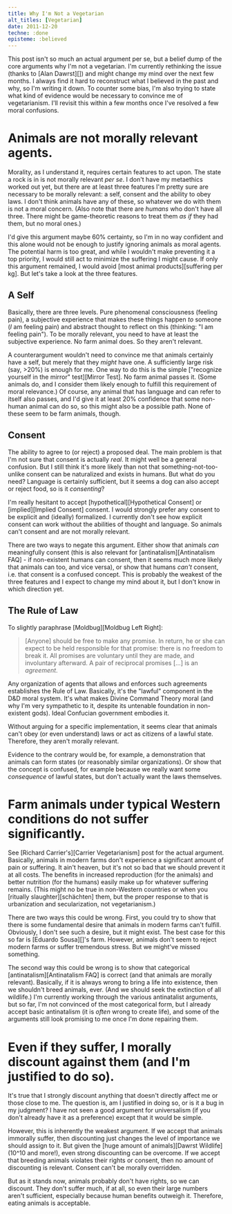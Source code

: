 ```yaml
---
title: Why I'm Not a Vegetarian
alt_titles: [Vegetarian]
date: 2011-12-20
techne: :done
episteme: :believed
---
```


This post isn't so much an actual argument per se, but a belief dump of the core arguments why I'm not a vegetarian. I'm currently rethinking the issue (thanks to [Alan Dawrst][]) and might change my mind over the next few months. I always find it hard to reconstruct what I believed in the past and why, so I'm writing it down. To counter some bias, I'm also trying to state what kind of evidence would be necessary to convince me of vegetarianism. I'll revisit this within a few months once I've resolved a few moral confusions.

# Animals are not morally relevant agents.

Morality, as I understand it, requires certain features to act upon. The state a rock is in is not morally relevant *per se*. I don't have my metaethics worked out yet, but there are at least three features I'm pretty sure are necessary to be morally relevant: a self, consent and the ability to obey laws. I don't think animals have any of these, so whatever we do with them is not a moral concern. (Also note that there are *humans* who don't have all three. There might be game-theoretic reasons to treat them *as if* they had them, but no moral ones.)

I'd give this argument maybe 60% certainty, so I'm in no way confident and this alone would not be enough to justify ignoring animals as moral agents. The potential harm is too great, and while I wouldn't make preventing it a top priority, I would still act to minimize the suffering I might cause. If only this argument remained, I would avoid [most animal products][suffering per kg]. But let's take a look at the three features.

## A Self

Basically, there are three levels. Pure phenomenal consciousness (feeling pain), a subjective experience that makes these things happen *to* someone (*I* am feeling pain) and abstract thought to reflect on this (thinking: "I am feeling pain"). To be morally relevant, you need to have at least the subjective experience. No farm animal does. So they aren't relevant.

A counterargument wouldn't need to convince me that animals certainly have a self, but merely that they *might* have one. A sufficiently large risk (say, >20%) is enough for me. One way to do this is the simple ["recognize yourself in the mirror" test][Mirror Test]. No farm animal passes it. (Some animals do, and I consider them likely enough to fulfill this requirement of moral relevance.) Of course, any animal that has language and can refer to itself also passes, and I'd give it at least 20% confidence that some non-human animal can do so, so this might also be a possible path. None of these seem to be farm animals, though.

## Consent

The ability to agree to (or reject) a  proposed deal. The main problem is that I'm not sure that consent is actually *real*. It might well be a general confusion. But I still think it's more likely than not that something-not-too-unlike consent can be naturalized and exists in humans. But what do you need? Language is certainly sufficient, but it seems a dog can also accept or reject food, so is it *consenting*?

I'm really hesitant to accept [hypothetical][Hypothetical Consent] or [implied][Implied Consent] consent. I would strongly prefer any consent to be explicit and (ideally) formalized. I currently don't see how explicit consent can work without the abilities of thought and language. So animals can't consent and are not morally relevant.

There are two ways to negate this argument. Either show that animals *can* meaningfully consent (this is also relevant for [antinatalism][Antinatalism FAQ] - if non-existent humans can consent, then it seems much more likely that animals can too, and vice versa), or show that humans *can't* consent, i.e. that consent is a confused concept. This is probably the weakest of the three features and I expect to change my mind about it, but I don't know in which direction yet.

## The Rule of Law

To slightly paraphrase [Moldbug][Moldbug Left Right]:

>[Anyone] should be free to make any promise. In return, he or she can expect to be held responsible for that promise: there is no freedom to break it. All promises are voluntary until they are made, and involuntary afterward. A pair of reciprocal promises [...] is an *agreement*.

Any organization of agents that allows and enforces such agreements establishes the Rule of Law. Basically, it's the "lawful" component in the D&D moral system. It's what makes Divine Command Theory moral (and why I'm very sympathetic to it, despite its untenable foundation in non-existent gods). Ideal Confucian government embodies it.

Without arguing for a specific implementation, it seems clear that animals can't obey (or even understand) laws or act as citizens of a lawful state. Therefore, they aren't morally relevant.

Evidence to the contrary would be, for example, a demonstration that animals can form states (or reasonably similar organizations). Or show that the concept is confused, for example because we really want some *consequence* of lawful states, but don't actually want the laws themselves.

# Farm animals under typical Western conditions do not suffer significantly.

See [Richard Carrier's][Carrier Vegetarianism] post for the actual argument. Basically, animals in modern farms don't experience a significant amount of pain or suffering. It ain't heaven, but it's not so bad that we should prevent it at all costs. The benefits in increased reproduction (for the animals) and better nutrition (for the humans) easily make up for whatever suffering remains. (This might no be true in non-Western countries or when you [ritually slaughter][schächten] them, but the proper response to that is urbanization and secularization, not vegetarianism.)

There are two ways this could be wrong. First, you could try to show that there is some fundamental desire that animals in modern farms can't fulfill. Obviously, I don't see such a desire, but it might exist. The best case for this so far is [Eduardo Sousa][]'s farm. However, animals don't seem to reject modern farms or suffer tremendous stress. But we might've missed something.

The second way this could be wrong is to show that categorical [antinatalism][Antinatalism FAQ] is correct (and that animals are morally relevant). Basically, if it is always wrong to bring a life into existence, then we shouldn't breed animals, ever. (And we should seek the extinction of all wildlife.) I'm currently working through the various antinatalist arguments, but so far, I'm not convinced of the most categorical form, but I already accept basic antinatalism (it is *often* wrong to create life), and some of the arguments still look promising to me once I'm done repairing them.

# Even if they suffer, I morally discount against them (and I'm justified to do so).

It's true that I strongly discount anything that doesn't directly affect me or those close to me. The question is, am I justified in doing so, or is it a bug in my judgment? I have not seen a good argument for universalism (if you don't already have it as a preference) except that it would be simple.

However, this is inherently the weakest argument. If we accept that animals immorally suffer, then discounting just changes the level of importance we should assign to it. But given the [huge amount of animals][Dawrst Wildlife] (10^10 and more!), even strong discounting can be overcome. If we accept that breeding animals violates their rights or consent, then no amount of discounting is relevant. Consent can't be morally overridden.

But as it stands now, animals probably don't have rights, so we can discount. They don't suffer much, if at all, so even their large numbers aren't sufficient, especially because human benefits outweigh it. Therefore, eating animals is acceptable.


